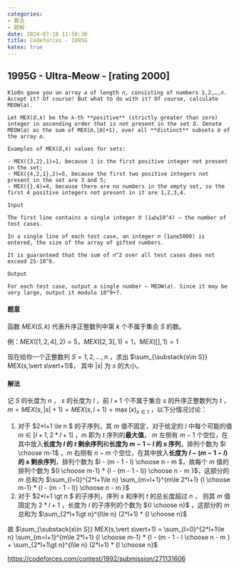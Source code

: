 ```yaml
---
categories: 
- 算法 
- 题解
date: 2024-07-18 11:58:30
title: Codeforces - 1995G
katex: true
---
```

## 1995G - Ultra-Meow - [rating 2000]

```
K1o0n gave you an array 𝑎 of length 𝑛, consisting of numbers 1,2,…,𝑛. Accept it? Of course! But what to do with it? Of course, calculate MEOW(𝑎).

Let MEX(𝑆,𝑘) be the 𝑘-th **positive** (strictly greater than zero) integer in ascending order that is not present in the set 𝑆. Denote MEOW(𝑎) as the sum of MEX(𝑏,|𝑏|+1), over all **distinct** subsets 𝑏 of the array 𝑎.

Examples of MEX(𝑆,𝑘) values for sets:

- MEX({3,2},1)=1, because 1 is the first positive integer not present in the set;
- MEX({4,2,1},2)=5, because the first two positive integers not present in the set are 3 and 5;
- MEX({},4)=4, because there are no numbers in the empty set, so the first 4 positive integers not present in it are 1,2,3,4.

Input

The first line contains a single integer 𝑡𝑡 (1≤𝑡≤10^4) — the number of test cases.

In a single line of each test case, an integer 𝑛 (1≤𝑛≤5000) is entered, the size of the array of gifted numbers.

It is guaranteed that the sum of 𝑛^2 over all test cases does not exceed 25⋅10^6.

Output

For each test case, output a single number — MEOW(𝑎). Since it may be very large, output it modulo 10^9+7.
```

#### 题意

函数 $MEX(S,k)$ 代表升序正整数列中第 $k$ 个不属于集合 $S$ 的数。

例：$MEX([1,2,4],2)=5$​，$MEX([2,3],1)=1$​，$MEX([],1)=1$​​

现在给你一个正整数列 $S=1,2,\dots,n$ ，求出 $\sum_{\substack{s\in S}} MEX(s,\vert s\vert+1)$， 其中 $\vert s\vert$ 为 $s$ 的大小。

#### 解法

记 $S$ 的长度为 $n$ ， $s$ 的长度为 $l$ ，前 $l+1$  个不属于集合 $s$ 的升序正整数列为 $t$ ， $m = MEX(s,\vert s\vert+1) = MEX(s,l+1) = \max(x)_{x\in t}$ ，以下分情况讨论：

1. 对于 $2*l+1 \le n  $ 的子序列，其 $m$ 值不固定，对于给定的 $l$ 中每个可能的值 $m\in [l+1,2*l+1]$  ，$m$ 即为 $t$ 序列的**最大值**， $m$ 左侧有 $m-1$ 个空位，在其中放入**长度为 $l$ 的 $t$ 剩余序列**和**长度为 $m-1-l$ 的 $s$ 序列**，排列个数为 $l \choose m-1$ ，$m$ 右侧有 $n-m$ 个空位，在其中放入**长度为 $l-(m-1-l)$ 的 $s$ 剩余序列**，排列个数为 $l - (m - 1 - l) \choose n - m $，故每个 $m$ 值的排列个数为 ${l \choose m-1} * {l - (m - 1 - l)) \choose n - m }$，这部分的 $m$ 总和为 $\sum_{l=0}^{2*l+1\le n} \sum_{m=l+1}^{m\le 2*l+1} {l \choose m-1} * {l - (m - 1 - l)) \choose n - m }$
2. 对于 $2*l+1 \gt n  $ 的子序列，序列 $s$ 和序列 $t$ 的总长度超过 $n$ ， 则其 $m$ 值固定为 $2*l+1$ ，长度为 $l$ 的子序列的个数为 ${l \choose n}$ ，这部分的 $m$ 总和为 $\sum_{2*l+1\gt n}^{l\le n} (2*l+1) * {l \choose n}$

故 $\sum_{\substack{s\in S}} MEX(s,\vert s\vert+1) = \sum_{l=0}^{2*l+1\le n} \sum_{m=l+1}^{m\le 2*l+1} {l \choose m-1} * {l - (m - 1 - l \choose n - m } + \sum_{2*l+1\gt n}^{l\le n} (2*l+1) * {l \choose n}$​

https://codeforces.com/contest/1992/submission/271131606
